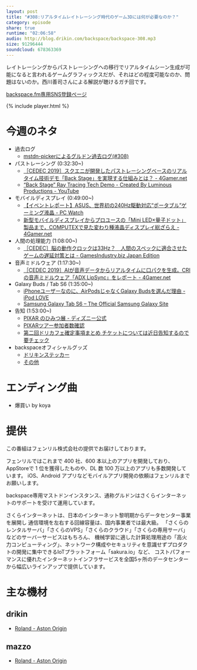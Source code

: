 ```yaml
---
layout: post
title: "#308:リアルタイムレイトレーシング時代のゲーム3Dには何が必要なのか？"
category: episode
share: true
runtime: "02:06:58"
audio: http://blog.drikin.com/backspace/backspace-308.mp3
size: 91296444
soundcloud: 678363369
---
```


レイトレーシングからパストレーシングへの移行でリアルタイムシーン生成が可能になると言われるゲームグラフィックスだが、それはどの程度可能なのか、問題はないのか。西川善司さんによる解説が聴けるガチ回です。

[backspace.fm専用SNS登録ページ](https://mstdn.guru/invite/3WVHpSMr)

{% include player.html %}


# 今週のネタ
* 過去ログ
  * [mstdn-pickerによるグルドン過去ログ(#308)](https://rbtnn.github.io/mstdn-picker/?instance=mstdn.guru&since_id=102749250193710692&max_id=102750048751277171)
* パストレーシング (0:32:30~)
  * [［CEDEC 2019］スクエニが開発したパストレーシングベースのリアルタイム技術デモ「Back Stage」を実現する仕組みとは？ - 4Gamer.net](https://www.4gamer.net/games/999/G999902/20190905083/)
  * [“Back Stage” Ray Tracing Tech Demo - Created By Luminous Productions - YouTube](https://www.youtube.com/watch?v=kohEL3Wo6a8)
* モバイルディスプレイ (0:49:00~)
  * [【イベントレポート】ASUS、世界初の240Hz駆動対応“ポータブル”ゲーミング液晶 - PC Watch](https://pc.watch.impress.co.jp/docs/news/event/1186760.html)
  * [新型モバイルディスプレイからプロユースの「Mini LED×量子ドット」製品まで，COMPUTEXで見た変わり種液晶ディスプレイ総ざらえ - 4Gamer.net](https://www.4gamer.net/games/047/G004755/20190607002/)
* 人間の処理能力 (1:08:00~)
  * [［CEDEC］脳の動作クロックは33Hz？　人間のスペックに適合させたゲームの遅延対策とは - GamesIndustry.biz Japan Edition](http://jp.gamesindustry.biz/article/1909/19090502/)
* 音声ミドルウェア (1:17:30~)
  * [［CEDEC 2019］AIが音声データからリアルタイムに口パクを生成。CRIの音声ミドルウェア「ADX LipSync」をレポート - 4Gamer.net](https://www.4gamer.net/games/999/G999905/20190906158/)
* Galaxy Buds / Tab S6 (1:35:00~)
  * [iPhoneユーザーなのに、AirPodsじゃなくGalaxy Budsを選んだ理由 - iPod LOVE](https://ipod.item-get.com/2019/09/iphoneairpodsgalaxy_buds.php)
  * [Samsung Galaxy Tab S6 – The Official Samsung Galaxy Site](https://www.samsung.com/global/galaxy/galaxy-tab-s6/)
* 告知 (1:53:00~)
  * [PIXAR のひみつ展 - ディズニー公式](https://www.disney.co.jp/eventlive/sciencebehindpixar.html)
  * [PIXARツアー参加者数確認](https://mstdn.guru/web/statuses/102785095670352019)
  * [第二回ドリカフェ確定事項まとめ チケットについては近日告知するので要チェック](https://mstdn.guru/web/statuses/102773509684363212)
* backspaceオフィシャルグッズ
  * [ドリキンステッカー](https://backspace.thebase.in/)
  * [その他](https://www.zazzle.co.jp/s/backspace+%E3%82%AE%E3%83%95%E3%83%88)

# エンディング曲
* 爆買い by koya

# 提供

この番組はフェンリル株式会社の提供でお届けしております。

フェンリルではこれまで 400 社、600 本以上のアプリを開発しており、AppStoreで 1 位を獲得したものや、DL 数 100 万以上のアプリも多数開発しています。
iOS、Android アプリなどモバイルアプリ開発の依頼はフェンリルまでお願いします。

backspace専用マストドンインスタンス、通称グルドンはさくらインターネットのサポートを受けて運用しています。

さくらインターネットは、日本のインターネット黎明期からデータセンター事業を展開し
通信環境を左右する回線容量は、国内事業者では最大級。
「さくらのレンタルサーバ」「さくらのVPS」「さくらのクラウド」「さくらの専用サーバ」などのサーバーサービスはもちろん、
機械学習に適した計算処理用途の「高火力コンピューティング」、ネットワーク構成やセキュリティを意識せずプロダクトの開発に集中できるIoTプラットフォーム「sakura.io」など、
コストパフォーマンスに優れたインターネットインフラサービスを全国5ヶ所のデータセンターから幅広いラインアップで提供しています。

# 主な機材

## drikin
* [Roland - Aston Origin](http://amzn.asia/1OwAZ0w)

## mazzo
* [Roland - Aston Origin](http://amzn.asia/1OwAZ0w)
